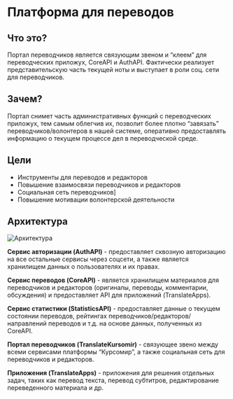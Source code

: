 # Платформа для переводов

## Что это?
Портал переводчиков является связующим звеном и “клеем” для переводческих приложух, CoreAPI и AuthAPI. Фактически реализует представительскую часть текущей ноты и выступает в роли соц. сети для переводчиков.
## Зачем?
Портал снимет часть административных функций с переводческих приложух, тем самым облегчив их, позволит более плотно “завязать” переводчиков/волонтеров в нашей системе, оперативно предоставлять информацию о текущем процессе дел в переводческой среде.

## Цели
* Инструменты для переводов и редакторов
* Повышение взаимосвязи переводчиков и редакторов
* Социальная сеть переводчиков]
* Повышение мотивации волонтерской деятельности

## Архитектура

![Архитектура](https://raw.githubusercontent.com/kursomir/Translate/gh-pages/Architecture.png)


**Сервис авторизации (AuthAPI)** - предоставляет сквозную авторизацию на все остальные сервисы через соцсети, а также является хранилищем данных о пользователях и их правах.

**Сервис переводов (CoreAPI)** - является хранилищем материалов для переводчиков и редакторов (оригиналы, переводы, комментарии, обсуждения) и предоставляет API для приложений (TranslateApps).

**Сервис статистики (StatisticsAPI)** - предоставляет данные о текущем состоянии переводов, рейтингах переводчиков/редакторов/направлений переводов и т.д. на основе данных, полученных из CoreAPI.

**Портал переводчиков (TranslateKursomir)** - связующее звено между всеми сервисами платформы “Курсомир”, а также социальная сеть для переводчиков и редакторов.

**Приложения (TranslateApps)** - приложения для решения отдельных задач, таких как перевод текста, перевод субтитров, редактирование переведенного материала и др.
